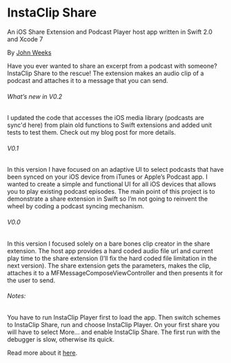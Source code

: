 # InstaClip Share

An iOS Share Extension and Podcast Player host app written in Swift 2.0 and Xcode 7

By [John Weeks](http://moonrisesoftware.net/blog/)

Have you ever wanted to share an excerpt from a podcast with someone? InstaClip Share to the rescue! The extension makes an audio clip of a podcast and attaches it to a message that you can send.

###### What’s new in V0.2
I updated the code that accesses the iOS media library (podcasts are sync'd here) from plain old functions to Swift extensions and added unit tests to test them. Check out my blog post for more details.   

###### V0.1
In this version I have focused on an adaptive UI to select podcasts that have been synced on your iOS device from iTunes or Apple’s Podcast app. I wanted to create a simple and functional UI for all iOS devices that allows you to play existing podcast episodes. The main point of this project is to demonstrate a share extension in Swift so I’m not going to reinvent the wheel by coding a podcast syncing mechanism.

###### V0.0
In this version I focused solely on a bare bones clip creator in the share extension. The host app provides a hard coded audio file url and current play time to the share extension (I’ll fix the hard coded file limitation in the next version). The share extension gets the parameters, makes the clip, attaches it to a MFMessageComposeViewController and then presents it for the user to send.

###### Notes:
You have to run InstaClip Player first to load the app. Then switch schemes to InstaClip Share, run and choose InstaClip Player. On your first share you will have to select More... and enable InstaClip Share. The first run with the debugger is slow, otherwise its quick.

Read more about it [here](http://moonrisesoftware.net/blog/).
